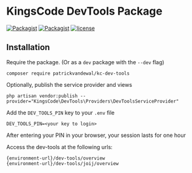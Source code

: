 # KingsCode DevTools Package

[![Packagist](https://img.shields.io/packagist/v/patrickvandewal/kc-dev-tools.svg?colorB=brightgreen)](https://packagist.org/packages/patrickvandewal/kc-dev-tools)
[![Packagist](https://img.shields.io/packagist/dt/patrickvandewal/kc-dev-tools.svg?colorB=brightgreen)](https://packagist.org/packages/patrickvandewal/kc-dev-tools)
[![license](https://img.shields.io/github/license/patrickvandewal/kc-dev-tools.svg?colorB=brightgreen)](https://github.com/patrickvandewal/kc-dev-tools)

## Installation

Require the package. (Or as a `dev` package with the `--dev` flag)

```
composer require patrickvandewal/kc-dev-tools
```

Optionally, publish the service provider and views

```
php artisan vendor:publish --provider="KingsCode\DevTools\Providers\DevToolsServiceProvider"
```

Add the `DEV_TOOLS_PIN` key to your `.env` file

```
DEV_TOOLS_PIN=<your key to login>
```
After entering your PIN in your browser, your session lasts for one hour

Access the dev-tools at the following urls:
```
{environment-url}/dev-tools/overview
{environment-url}/dev-tools/joij/overview
```

